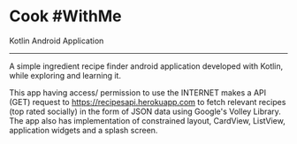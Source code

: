 # Cook #WithMe
Kotlin Android Application

--------------

A simple ingredient recipe finder android application developed with Kotlin, while exploring and learning it.

This app having access/ permission to use the INTERNET makes a API (GET) request to https://recipesapi.herokuapp.com to fetch relevant recipes (top rated socially) in the form of JSON data using Google's Volley Library. The app also has implementation of constrained layout, CardView, ListView, application widgets and a splash screen. 


